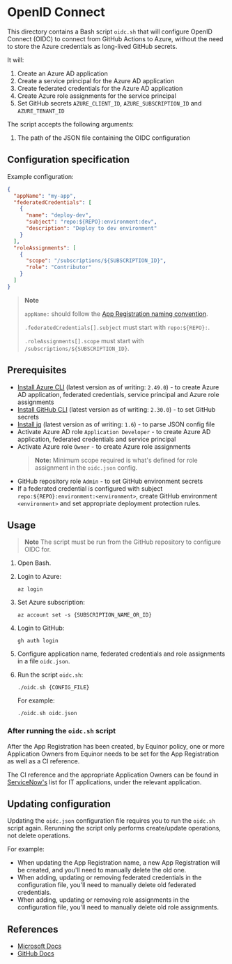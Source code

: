 # OpenID Connect

This directory contains a Bash script `oidc.sh` that will configure OpenID Connect (OIDC) to connect from GitHub Actions to Azure, without the need to store the Azure credentials as long-lived GitHub secrets.

It will:

1. Create an Azure AD application
1. Create a service principal for the Azure AD application
1. Create federated credentials for the Azure AD application
1. Create Azure role assignments for the service principal
1. Set GitHub secrets `AZURE_CLIENT_ID`, `AZURE_SUBSCRIPTION_ID` and `AZURE_TENANT_ID`

The script accepts the following arguments:

1. The path of the JSON file containing the OIDC configuration

## Configuration specification

Example configuration:

```json
{
  "appName": "my-app",
  "federatedCredentials": [
    {
      "name": "deploy-dev",
      "subject": "repo:${REPO}:environment:dev",
      "description": "Deploy to dev environment"
    }
  ],
  "roleAssignments": [
    {
      "scope": "/subscriptions/${SUBSCRIPTION_ID}",
      "role": "Contributor"
    }
  ]
}
```

> **Note**
>
> `appName:` should follow the [App Registration naming convention](https://urban-waffle-59ea765a.pages.github.io/azure/active-directory/app-registrations/).
>
> `.federatedCredentials[].subject` must start with `repo:${REPO}:`.
>
> `.roleAssignments[].scope` must start with `/subscriptions/${SUBSCRIPTION_ID}`.

## Prerequisites

- [Install Azure CLI](https://docs.microsoft.com/en-us/cli/azure/install-azure-cli) (latest version as of writing: `2.49.0`) - to create Azure AD application, federated credentials, service principal and Azure role assignments
- [Install GitHub CLI](https://cli.github.com) (latest version as of writing: `2.30.0`) - to set GitHub secrets
- [Install jq](https://stedolan.github.io/jq/download/) (latest version as of writing: `1.6`) - to parse JSON config file
- Activate Azure AD role `Application Developer` - to create Azure AD application, federated credentials and service principal
- Activate Azure role `Owner` - to create Azure role assignments
  > **Note:** Minimum scope required is what's defined for role assignment in the `oidc.json` config.
- GitHub repository role `Admin` - to set GitHub environment secrets
- If a federated credential is configured with subject `repo:${REPO}:environment:<environment>`, create GitHub environment `<environment>` and set appropriate deployment protection rules.

## Usage

> **Note**
> The script must be run from the GitHub repository to configure OIDC for.

1. Open Bash.

1. Login to Azure:

    ```console
    az login
    ```

1. Set Azure subscription:

    ```console
    az account set -s {SUBSCRIPTION_NAME_OR_ID}
    ```

1. Login to GitHub:

    ```console
    gh auth login
    ```

1. Configure application name, federated credentials and role assignments in a file `oidc.json`.

1. Run the script `oidc.sh`:

    ```console
    ./oidc.sh {CONFIG_FILE}
    ```

    For example:

    ```console
    ./oidc.sh oidc.json
    ```

### After running the `oidc.sh` script

After the App Registration has been created, by Equinor policy, one or more Application Owners from Equinor needs to be set for the App Registration as well as a CI reference.

The CI reference and the appropriate Application Owners can be found in [ServiceNow's](https://equinor.service-now.com/selfservice?id=cmdb_ci_list&table=cmdb_ci_spkg&spa=1&filter=operational_statusNOT%20IN2,5&p=1) list for IT applications, under the relevant application.

## Updating configuration

Updating the `oidc.json` configuration file requires you to run the `oidc.sh` script again.
Rerunning the script only performs create/update operations, not delete operations.

For example:

- When updating the App Registration name, a new App Registration will be created, and you'll need to manually delete the old one.
- When adding, updating or removing federated credentials in the configuration file, you'll need to manually delete old federated credentials.
- When adding, updating or removing role assignments in the configuration file, you'll need to manually delete old role assignments.

## References

- [Microsoft Docs](https://docs.microsoft.com/en-us/azure/developer/github/connect-from-azure)
- [GitHub Docs](https://docs.github.com/en/actions/deployment/security-hardening-your-deployments/configuring-openid-connect-in-azure)
